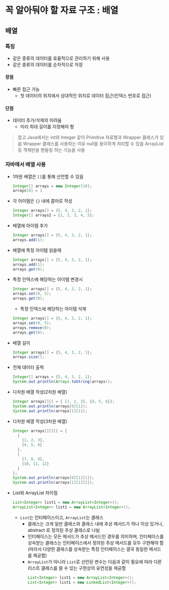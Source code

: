 # 꼭 알아둬야 할 자료 구조 : 배열

## 배열

### 특징

- 같은 종류의 데이터를 효율적으로 관리하기 위해 사용
- 같은 종류의 데이터를 순차적으로 저장

#### 장점
- 빠른 접근 가능
  - 첫 데이터의 위치에서 상대적인 위치로 데이터 접근(인덱스 번호로 접근)

#### 단점
- 데이터 추가/삭제의 어려움
  - 미리 최대 길이를 지정해야 함

> 참고
Java에서는 int와 Integer 같이 Primitive 자료형과 Wrapper 클래스가 있음
Wrapper 클래스를 사용하는 이유
null을 용이하게 처리할 수 있음
ArrayList 등 객체만을 핸들링 하는 기능을 사용

### 자바에서 배열 사용

- 1차원 배열은 `[]`를 통해 선언할 수 있음
  ```Java
  Integer[] arrays = new Integer[10];
  arrays[0] = 1
  ```

- 각 아이템은 `{}` 내에 콤마로 작성
  ```Java
  Integer arrays[] = {5, 4, 3, 2, 1};
  Integer[] arrays2 = {1, 2, 3, 4, 5};
  ```

- 배열에 아이템 추가
  ```Java
  Integer arrays[] = {5, 4, 3, 2, 1};
  arrays.add(1);
  ```

- 배열에 특정 아이템 읽을때
  ```Java
  Integer arrays[] = {5, 4, 3, 2, 1};
  arrays.add(1);
  arrays.get(0);
  ```

- 특정 인덱스에 해당하는 아이템 변경시
  ```Java
  Integer arrays[] = {5, 4, 3, 2, 1};
  arrays.set(0, 5);
  arrays.get(0);
  ```

  - 특정 인덱스에 해당하는 아이템 삭제
  ```Java
  Integer arrays[] = {5, 4, 3, 2, 1};
  arrays.set(0, 5);
  arrays.remove(0);
  arrays.get(0);
  ```

- 배열 길이
  ```Java
  Integer arrays[] = {5, 4, 3, 2, 1};
  arrays.size();
  ```

- 전체 데이터 출력
  ```Java
  Integer[] arrays = {5, 4, 3, 2, 1};
  System.out.println(Arrays.toString(arrays));
  ```

- 다차원 배열 작성(2차원 배열)
  ```Java
  Integer arrays[][] = { {1, 2, 3}, {4, 5, 6}};
  System.out.println(arrays[0][1]);
  System.out.println(arrays[1][1]);
  ```

- 다차원 배열 작성(3차원 배열)
  ```Java
  Integer arrays[][][] = {
    {
      {1, 2, 3},
      {4, 5, 6}
    },
    {
      {7, 8, 9},
      {10, 11, 12}
    }
  };
  System.out.println(arrays[0][1][1]);
  System.out.println(arrays[1][1][2]);
  ```

- List와 ArrayList 차이점
  ```Java
  List<Integer> list1 = new ArrayList<Integer>();
  ArrayList<Integer> list1 = new ArrayList<Integer>();
  ```
  - `List`는 인터페이스이고, `ArrayList`는 클래스
    - 클래스는 크게 일반 클래스와 클래스 내에 추상 메서드가 하나 이상 있거나, abstract 로 정의된 추상 클래스로 나뉨
    - 인터페이스는 모든 메서드가 추상 메서드인 경우를 의미하며, 인터페이스를 상속받는 클래스는 인터페이스에서 정의된 추상 메서드를 모두 구현해야 함(따라서 다양한 클래스를 상속받는 특정 인터페이스는 결국 동일한 메서드를 제공함)
    - `ArrayList`가 아니라 `List`로 선언된 변수는 다음과 같이 필요에 따라 다른 리스트 클래스를 쓸 수 있는 구현상의 유연성을 제공함
      ```Java
      List<Integer> list1 = new ArrayList<Integer>();
      List<Integer> list1 = new LinkedList<Integer>();
      ```
